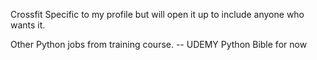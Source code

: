 Crossfit
Specific to my profile but will open it up to include anyone who wants it.

Other Python jobs from training course. -- UDEMY Python Bible for now
